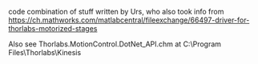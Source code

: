 code combination of stuff written by Urs, who also took info from
https://ch.mathworks.com/matlabcentral/fileexchange/66497-driver-for-thorlabs-motorized-stages

Also see Thorlabs.MotionControl.DotNet_API.chm at
C:\Program Files\Thorlabs\Kinesis 
